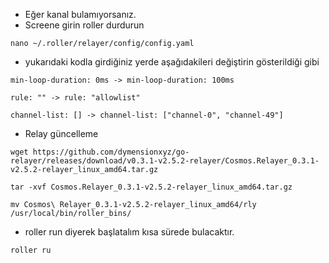 - Eğer kanal bulamıyorsanız.
- Screene girin roller durdurun
```
nano ~/.roller/relayer/config/config.yaml
```
- yukarıdaki kodla girdiğiniz yerde aşağıdakileri değiştirin gösterildiği gibi
```
min-loop-duration: 0ms -> min-loop-duration: 100ms

rule: "" -> rule: "allowlist"

channel-list: [] -> channel-list: ["channel-0", "channel-49"]
```
- Relay güncelleme
```
wget https://github.com/dymensionxyz/go-relayer/releases/download/v0.3.1-v2.5.2-relayer/Cosmos.Relayer_0.3.1-v2.5.2-relayer_linux_amd64.tar.gz

tar -xvf Cosmos.Relayer_0.3.1-v2.5.2-relayer_linux_amd64.tar.gz

mv Cosmos\ Relayer_0.3.1-v2.5.2-relayer_linux_amd64/rly /usr/local/bin/roller_bins/
```
- roller run diyerek başlatalım kısa sürede bulacaktır.
```
roller ru
```
